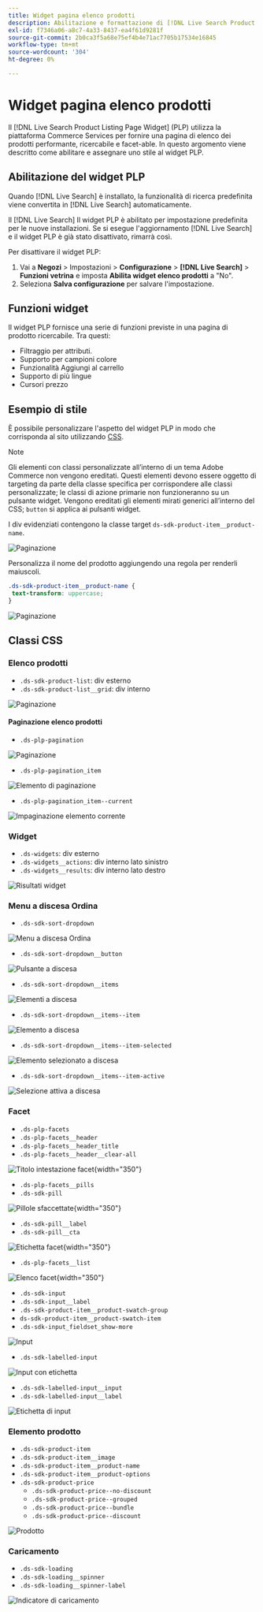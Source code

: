 ```yaml
---
title: Widget pagina elenco prodotti
description: Abilitazione e formattazione di [!DNL Live Search Product Listing Page Widget]
exl-id: f7346a06-a8c7-4a33-8437-ea4f61d9281f
source-git-commit: 2b0ca3f5a68e75ef4b4e71ac7705b17534e16845
workflow-type: tm+mt
source-wordcount: '304'
ht-degree: 0%

---
```


# Widget pagina elenco prodotti

Il [!DNL Live Search Product Listing Page Widget] (PLP) utilizza la piattaforma Commerce Services per fornire una pagina di elenco dei prodotti performante, ricercabile e facet-able. In questo argomento viene descritto come abilitare e assegnare uno stile al widget PLP.

## Abilitazione del widget PLP

Quando [!DNL Live Search] è installato, la funzionalità di ricerca predefinita viene convertita in [!DNL Live Search] automaticamente.

Il [!DNL Live Search] Il widget PLP è abilitato per impostazione predefinita per le nuove installazioni. Se si esegue l&#39;aggiornamento [!DNL Live Search] e il widget PLP è già stato disattivato, rimarrà così.

Per disattivare il widget PLP:

1. Vai a **Negozi** > Impostazioni > **Configurazione** > **[!DNL Live Search]** > **Funzioni vetrina** e imposta **Abilita widget elenco prodotti** a &quot;No&quot;.
1. Seleziona **Salva configurazione** per salvare l&#39;impostazione.

## Funzioni widget

Il widget PLP fornisce una serie di funzioni previste in una pagina di prodotto ricercabile. Tra questi:

* Filtraggio per attributi.
* Supporto per campioni colore
* Funzionalità Aggiungi al carrello
* Supporto di più lingue
* Cursori prezzo

## Esempio di stile

È possibile personalizzare l&#39;aspetto del widget PLP in modo che corrisponda al sito utilizzando [CSS](https://developer.adobe.com/commerce/frontend-core/guide/css/).

>[!NOTE]
>
>Gli elementi con classi personalizzate all’interno di un tema Adobe Commerce non vengono ereditati. Questi elementi devono essere oggetto di targeting da parte della classe specifica per corrispondere alle classi personalizzate; le classi di azione primarie non funzioneranno su un pulsante widget.
>Vengono ereditati gli elementi mirati generici all’interno del CSS; `button` si applica ai pulsanti widget.

I div evidenziati contengono la classe target `ds-sdk-product-item__product-name`.

![Paginazione](assets/plp-css-example.png)

Personalizza il nome del prodotto aggiungendo una regola per renderli maiuscoli.

```css
.ds-sdk-product-item__product-name {
 text-transform: uppercase;
}
```

![Paginazione](assets/plp-css-example-after.png)

## Classi CSS

### Elenco prodotti

* `.ds-sdk-product-list`: div esterno
* `.ds-sdk-product-list__grid`: div interno

![Paginazione](assets/plp-css-product-list.png)

#### Paginazione elenco prodotti

* `.ds-plp-pagination`

![Paginazione](assets/plp-css-pagination.png)

* `.ds-plp-pagination_item`

![Elemento di paginazione](assets/plp-css-pagination-item.png)

* `.ds-plp-pagination_item--current`

![Impaginazione elemento corrente](assets/plp-css-pagination-item-current.png)

### Widget

* `.ds-widgets`: div esterno
* `.ds-widgets__actions`: div interno lato sinistro
* `.ds-widgets__results`: div interno lato destro

![Risultati widget](assets/plp-css-widgets.png)

### Menu a discesa Ordina

* `.ds-sdk-sort-dropdown`

![Menu a discesa Ordina](assets/plp-css-dropdown.png)

* `.ds-sdk-sort-dropdown__button`

![Pulsante a discesa](assets/plp-css-dropdown-button.png)

* `.ds-sdk-sort-dropdown__items`

![Elementi a discesa](assets/plp-css-dropdown-items.png)

* `.ds-sdk-sort-dropdown__items--item`

![Elemento a discesa](assets/plp-css-dropdown-item.png)

* `.ds-sdk-sort-dropdown__items--item-selected`

![Elemento selezionato a discesa](assets/plp-css-dropdown-selected.png)

* `.ds-sdk-sort-dropdown__items--item-active`

![Selezione attiva a discesa](assets/plp-css-dropdown-active.png)

### Facet

* `.ds-plp-facets`
* `.ds-plp-facets__header`
* `.ds-plp-facets__header_title`
* `.ds-plp-facets__header__clear-all`

![Titolo intestazione facet](assets/plp-css-facets-title-clear.png){width="350"}

* `.ds-plp-facets__pills`
* `.ds-sdk-pill`

![Pillole sfaccettate](assets/plp-css-facets-pill.png){width="350"}

* `.ds-sdk-pill__label`
* `.ds-sdk-pill__cta`

![Etichetta facet](assets/plp-css-pill-label-cta.png){width="350"}

* `.ds-plp-facets__list`

![Elenco facet](assets/plp-css-facets-list.png){width="350"}

* `.ds-sdk-input`
* `.ds-sdk-input__label`
* `.ds-sdk-product-item__product-swatch-group`
* `ds-sdk-product-item__product-swatch-item`
* `.ds-sdk-input_fieldset_show-more`

![Input](assets/plp-css-sdk-input.png)

* `.ds-sdk-labelled-input`

![Input con etichetta](assets/plp-css-labelled-input.png)

* `.ds-sdk-labelled-input__input`
* `.ds-sdk-labelled-input__label`

![Etichetta di input](assets/plp-css-labelled-input-label.png)

### Elemento prodotto

* `.ds-sdk-product-item`
* `.ds-sdk-product-item__image`
* `.ds-sdk-product-item__product-name`
* `.ds-sdk-product-item__product-options`
* `.ds-sdk-product-price`
   * `.ds-sdk-product-price--no-discount`
   * `.ds-sdk-product-price--grouped`
   * `.ds-sdk-product-price--bundle`
   * `.ds-sdk-product-price--discount`

![Prodotto](assets/plp-css-product.png)

### Caricamento

* `.ds-sdk-loading`
* `.ds-sdk-loading__spinner`
* `.ds-sdk-loading__spinner-label`

![Indicatore di caricamento](assets/plp-css-loading.png)
